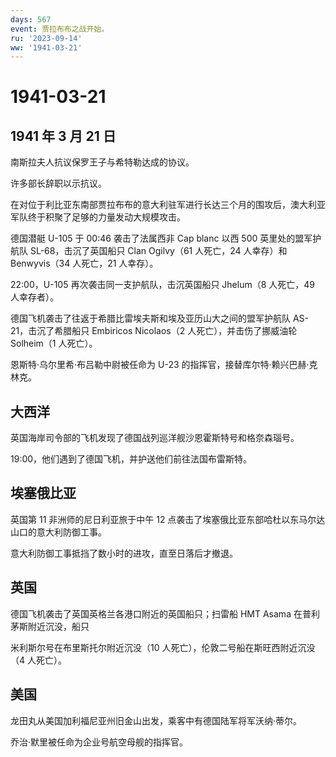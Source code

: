 ```yaml
---
days: 567
event: 贾拉布布之战开始。
ru: '2023-09-14'
ww: '1941-03-21'
---
```


# 1941-03-21

## 1941 年 3 月 21 日

南斯拉夫人抗议保罗王子与希特勒达成的协议。

许多部长辞职以示抗议。

在对位于利比亚东南部贾拉布布的意大利驻军进行长达三个月的围攻后，澳大利亚军队终于积聚了足够的力量发动大规模攻击。

德国潜艇 U-105 于 00:46 袭击了法属西非 Cap blanc 以西 500
英里处的盟军护航队 SL-68，击沉了英国船只 Clan Ogilvy（61 人死亡，24
人幸存）和 Benwyvis（34 人死亡，21 人幸存）。

22:00，U-105 再次袭击同一支护航队，击沉英国船只 Jhelum（8 人死亡，49
人幸存者）。

德国飞机袭击了往返于希腊比雷埃夫斯和埃及亚历山大之间的盟军护航队
AS-21，击沉了希腊船只 Embiricos Nicolaos（2 人死亡），并击伤了挪威油轮
Solheim（1 人死亡）。

恩斯特·乌尔里希·布吕勒中尉被任命为 U-23
的指挥官，接替库尔特·赖兴巴赫·克林克。

## 大西洋

英国海岸司令部的飞机发现了德国战列巡洋舰沙恩霍斯特号和格奈森瑙号。

19:00，他们遇到了德国飞机，并护送他们前往法国布雷斯特。

## 埃塞俄比亚

英国第 11 非洲师的尼日利亚旅于中午 12
点袭击了埃塞俄比亚东部哈杜以东马尔达山口的意大利防御工事。

意大利防御工事抵挡了数小时的进攻，直至日落后才撤退。

## 英国

德国飞机袭击了英国英格兰各港口附近的英国船只；扫雷船 HMT Asama
在普利茅斯附近沉没，船只

米利斯尔号在布里斯托尔附近沉没（10
人死亡），伦敦二号船在斯旺西附近沉没（4 人死亡）。

## 美国

龙田丸从美国加利福尼亚州旧金山出发，乘客中有德国陆军将军沃纳·蒂尔。

乔治·默里被任命为企业号航空母舰的指挥官。